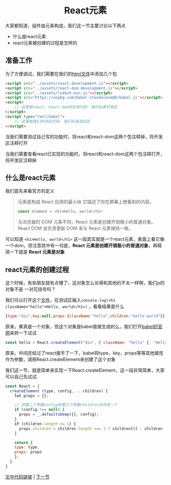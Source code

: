 <h1 align="center">React元素</h1>

大家都知道，组件由元素构成，我们这一节主要讨论以下两点

- 什么是react元素
- react元素被创建的过程是怎样的

## 准备工作

为了方便调试，我们需要在我们的[html文件](./index.html)中添加几个包

```html
<script src="../assets/react.development.js"></script>
<script src="../assets/react-dom.development.js"></script>
<script src="../assets/lodash.min.js"></script>
<script src="https://unpkg.com/babel-standalone@6/babel.js"></script>
<script>
	// 这里放react，react-dom的实现代码：我们叫其开发区
</script>
<script type="text/babel">
	// 这里放我们的测试代码: 我们叫其测试区
</script>
```

当我们需要测试自己写的功能时，将react和react-dom这两个包注释掉，将开发区注释打开

当我们需要查看react已实现的功能时，将react和react-dom这两个包注释打开，将开发区注释掉

## 什么是react元素

我们首先来看官方的定义

> 元素是构成 React 应用的最小块 它描述了你在屏幕上想看到的内容。
>
> ```js
> const element = <h1>Hello, world</h1>
> ```
>
> 与浏览器的 DOM 元素不同，React 元素是创建开销极小的普通对象。React DOM 会负责更新 DOM 来与 React 元素保持一致。

可以知道 ```<h1>Hello, world</h1>``` 这一段其实就是一个react元素，表面上看它像一个dom，但注意其中有一句是，**React 元素是创建开销极小的普通对象**，再精简一下就是  **React 元素是对象**

## react元素的创建过程
这个时候，有些朋友就有点懵了，这对象怎么长得和其他的不太一样啊，我们js的对象不是 一对花括号吗？ 

我们可以打开这个[文件](./index.html)，在测试区输入```console.log(<h1 className="hello">Hello, world</h1>)``` ，看看结果是什么

```js
{type:"div",key:null,props:{className:"hello",children:"hello world"}}
```

原来，果真是一个对象，但这个对象是babel直接生成的么，我们打开[babel的官网](https://babeljs.io/repl/#?babili=false&browsers=&build=&builtIns=false&spec=false&loose=false&code_lz=GYVwdgxgLglg9mABACwKYBt1wBQEpEDeAUIogE6pQhlIA8AJjAG6IToCGAzpwHLsC2qALwByNJjgiAfAAkMWRAHc4ZdPQCEtAPSMmUgNxEAvkSA&debug=false&forceAllTransforms=false&shippedProposals=false&circleciRepo=&evaluate=false&fileSize=false&timeTravel=false&sourceType=module&lineWrap=true&presets=react&prettier=false&targets=&version=7.4.5&externalPlugins=)来转一下试试

```js
const hello = React.createElement("div", { className: "hello" }, "Hello world!");
```

原来，中间还经过了react接手了一下，babel将type，key，props等等其他属性作为参数，调用React.createElement来创建了这个对象

我们这一节，就是简单来实现一下React.createElement，这一段非常简单，大家可以自己先试试.

```js
const React = {
  createElement (type, config, ...children) {
    let props = {};

    // 将第二个参数config和第三个参数children合并成一个
    if (config !== null) {
      props = _.defaultsDeep({}, config);
    }
    if (children.length >= 1) {
      props.children = children.length === 1 ? children[0] : children
    }

    return {
	type: type,
	props: props
    };
  }
}
```
[文中代码链接](./index.html) | [下一节](../React组件/README.md)
